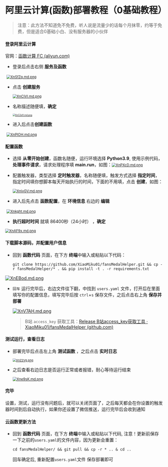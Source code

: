 # 阿里云计算(函数)部署教程（0基础教程）

> 注意：此方法不知道免不免费，听人说是流量少的话每个月抹零，约等于免费，但是适合0基础小白、没有服务器的小伙伴

#### 登录阿里云计算

官网：[函数计算 FC (aliyun.com)](https://fcnext.console.aliyun.com/overview)

- 登录后点击右侧 **服务及函数**

​	[<img src="https://s1.ax1x.com/2022/05/27/XnSfZq.md.png" alt="XnSfZq.md.png" style="zoom:80%;" />]()

- 点击 **创建服务**

  [<img src="https://s1.ax1x.com/2022/05/27/XnCiVI.md.png" alt="XnCiVI.md.png" style="zoom: 80%;" />]()

- 名称描述随便填，**确定**

  [<img src="https://s1.ax1x.com/2022/05/27/XnC2sH.md.png" alt="XnC2sH.md.png" style="zoom:50%;" />]()

- 进入后点击**创建函数**

​	[<img src="https://s1.ax1x.com/2022/05/27/XnPlOH.md.png" alt="XnPlOH.md.png" style="zoom:80%;" />]()

#### 配置函数

- 选择 **从零开始创建**，函数名随便，运行环境选择 **Python3.9**, 使用示例代码，**处理事件请求**，请求处理程序填 **main.run**，如图：[<img src="https://s1.ax1x.com/2022/05/27/XnPXcD.md.png" alt="XnPXcD.md.png" style="zoom:80%;" />](https://imgtu.com/i/XnPXcD)

- 配置触发器，类型选择 **定时触发器**，名称随便填，触发方式选择 **指定时间**，指定时间填你想脚本每天开始执行的时间，下面的不用填，点击 **创建**，如图：

  [<img src="https://s1.ax1x.com/2022/05/27/XnivGV.md.png" alt="XnivGV.md.png" style="zoom:80%;" />]()

- 进入后先点击 **函数配置**，在 **环境信息** 右边的 **编辑**

​	[<img src="https://s1.ax1x.com/2022/05/27/Xnkght.md.png" alt="Xnkght.md.png" style="zoom:80%;" />]()

- **执行超时时间** 就填 86400秒（24小时） ，**确定**

[<img src="https://s1.ax1x.com/2022/05/27/XnAF9x.md.png" alt="XnAF9x.md.png" style="zoom:80%;" />]()



#### 下载脚本源码，并配置用户信息

- 回到 **函数代码** 页面，在下方 **终端**中输入或粘贴以下代码：

  ```shell
  git clone https://github.com/XiaoMiku01/fansMedalHelper.git && cp -r fansMedalHelper/* . && pip install -t . -r requirements.txt
  ```

[![XnEBod.md.png](https://s1.ax1x.com/2022/05/27/XnEBod.md.png)]()

- `回车` 运行完毕后，右边文件往下翻，中找到 `users.yaml` 文件，打开后在里面填写你的配置信息，填写完毕后按 `ctrl`+`s` 保存文件，之后点击右上角 **保存并部署**

  [![XnV7AH.md.png](https://s1.ax1x.com/2022/05/27/XnV7AH.md.png)]()

  > B站 `access_key` 获取工具：[Release B站access_key获取工具 · XiaoMiku01/fansMedalHelper (github.com)](https://github.com/XiaoMiku01/fansMedalHelper/releases/tag/logintool)

#### 测试运行，查看日志

- 部署完毕后点击左上角 **测试函数** ，之后点击 **实时日志** 

  [<img src="https://s1.ax1x.com/2022/05/27/XnZ2Vg.png" alt="XnZ2Vg.png" style="zoom:67%;" />]()

  

- 之后查看右边日志是否运行正常或者报错，耐心等待运行结束

  [<img src="https://s1.ax1x.com/2022/05/27/Xne9sK.md.png" alt="Xne9sK.md.png" style="zoom:80%;" />]()

  

#### 完毕

设置，测试，运行没有问题后，就可以关闭页面了，之后每天都会在你设置的触发器时间到后自动执行，如果你还设置了微信推送，运行完毕后会收到通知  

#### 云函数更新方法  

- 回到 **函数代码** 页面，在下方 **终端**中输入或粘贴以下代码, 注意！更新前保存一下之前的`users.yaml`的文件内容，因为更新会重置：
  ```shell
  cd fansMedalHelper/ && git pull && cp -r * .. & cd ..
  ```
  回车确定后, 重新配置`users.yaml`文件 保存部署即可
